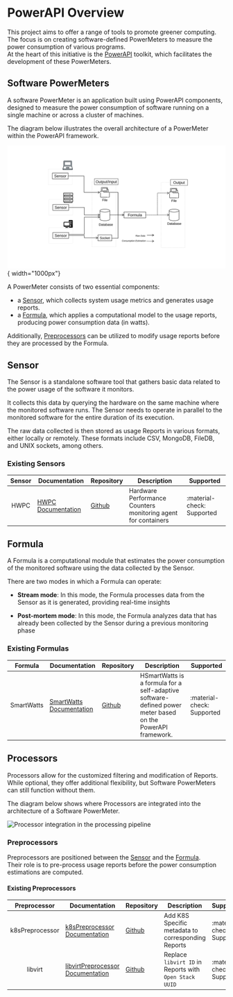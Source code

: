 # PowerAPI Overview

This project aims to offer a range of tools to promote greener computing. The focus is on creating software-defined PowerMeters to measure the power consumption of various programs.  
At the heart of this initiative is the [PowerAPI](https://github.com/powerapi-ng/powerapi) toolkit, which facilitates the development of these PowerMeters.

## Software PowerMeters

A software PowerMeter is an application built using PowerAPI components, designed to measure the power consumption of software running on a single machine or across a cluster of machines.

The diagram below illustrates the overall architecture of a PowerMeter within the PowerAPI framework.

![PowerAPI Architecture Overview](../assets/images/reference/overview/global-architecture.jpg){ width="1000px"}

A PowerMeter consists of two essential components:   

- a [Sensor](#Sensor), which collects system usage metrics and generates usage reports.  
- a [Formula](#Formula), which applies a computational model to the usage reports, producing power consumption data (in watts).

Additionally, [Preprocessors](./overview.md#Preprocessors) can be utilized to modify usage reports before they are processed by the Formula.

## Sensor

The Sensor is a standalone software tool that gathers basic data related to the power usage of the software it monitors.

It collects this data by querying the hardware on the same machine where the monitored software runs. The Sensor needs to operate in parallel to the monitored software for the entire duration of its execution.

The raw data collected is then stored as usage Reports in various formats, either locally or remotely. These formats include CSV, MongoDB, FileDB, and UNIX sockets, among others.

### Existing Sensors

| Sensor | Documentation | Repository | Description | Supported |
| :---------------: |----------------------|--------------------------|----------------|---------------|
| HWPC            | [HWPC Documentation](./sensors/hwpc-sensor.md) | [Github](https://github.com/powerapi-ng/hwpc-sensor) | Hardware Performance Counters monitoring agent for containers |  :material-check: Supported |


## Formula

A Formula is a computational module that estimates the power consumption of the monitored software using the data collected by the Sensor.

There are two modes in which a Formula can operate:

- **Stream mode**: In this mode, the Formula processes data from the Sensor as it is generated, providing real-time insights  

- **Post-mortem mode**: In this mode, the Formula analyzes data that has already been collected by the Sensor during a previous monitoring phase  

### Existing Formulas

| Formula | Documentation | Repository | Description | Supported |
| :---------------: |----------------------|--------------------------|----------------|---------------|
| SmartWatts            | [SmartWatts Documentation](./formulas/smatwatts.md) | [Github](https://github.com/powerapi-ng/smartwatts-formula) | HSmartWatts is a formula for a self-adaptive software-defined power meter based on the PowerAPI framework.  |  :material-check: Supported |

## Processors

Processors allow for the customized filtering and modification of Reports. While optional, they offer additional flexibility, but Software PowerMeters can still function without them.

The diagram below shows where Processors are integrated into the architecture of a Software PowerMeter.

![Processor integration in the processing pipeline](../assets/images/reference/processors/processors.jpg)

### Preprocessors

Preprocessors are positioned between the [Sensor](./overview.md#Sensor) and the [Formula](./overview.md#Formula).  
Their role is to pre-process usage reports before the power consumption estimations are computed.

#### Existing Preprocessors

| Preprocessor | Documentation | Repository | Description | Supported |
| :---------------: |----------------------|--------------------------|----------------|---------------|
| k8sPreprocessor            | [k8sPreprocessor Documentation](./processors/processors.md#k8spreprocessor) | [Github](https://github.com/powerapi-ng/powerapi/tree/master/src/powerapi/processor/pre/k8s) | Add K8S Specific metadata to corresponding Reports |  :material-check: Supported |
| libvirt | [libvirtPreprocessor Documentation](.processors/processors.md#libvirt) | [Github](https://github.com/powerapi-ng/powerapi/tree/master/src/powerapi/processor/pre/libvirt) | Replace `libvirt ID` in Reports with `Open Stack UUID` | :material-check: Supported |

